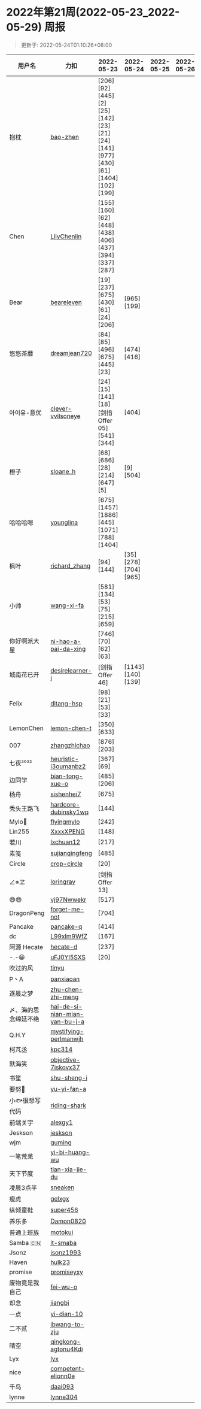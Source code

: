 
# 2022年第21周(2022-05-23_2022-05-29) 周报

> 更新于: 2022-05-24T01:10:26+08:00

| 用户名 | 力扣 |  2022-05-23|2022-05-24|2022-05-25|2022-05-26|2022-05-27|2022-05-28|2022-05-29  | 总计 | 排名 |
| ---- | ---- |    ---- | ---- | ---- | ---- | ---- | ---- | ----   | ---- | ---- |
|抱枕|[bao-zhen](https://leetcode.cn/u/bao-zhen/)|\[206]\[92]\[445]\[2]\[25]\[142]\[23]\[21]\[24]\[141]\[977]\[430]\[61]\[1404]\[102]\[199]|||||||16|1|
|Chen|[LilyChenlin](https://leetcode.cn/u/LilyChenlin/)|\[155]\[160]\[62]\[448]\[438]\[406]\[437]\[394]\[337]\[287]|||||||10|2|
|Bear|[beareleven](https://leetcode.cn/u/beareleven/)|\[19]\[237]\[675]\[430]\[61]\[24]\[206]|\[965]\[199]||||||9|3|
|悠悠茶蘼|[dreamjean720](https://leetcode.cn/u/dreamjean720/)|\[84]\[85]\[496]\[675]\[445]\[23]|\[474]\[416]||||||8|4|
|아이유-意优|[clever-vvilsoneye](https://leetcode.cn/u/clever-vvilsoneye/)|\[24]\[15]\[141]\[18]\[剑指 Offer 05]\[541]\[344]|\[404]||||||8|4|
|橙子|[sloane_h](https://leetcode.cn/u/sloane_h/)|\[68]\[686]\[28]\[214]\[647]\[5]|\[9]\[504]||||||8|4|
|哈哈哈嗯|[younglina](https://leetcode.cn/u/younglina/)|\[675]\[1457]\[1886]\[445]\[1071]\[788]\[1404]|||||||7|5|
|枫叶|[richard_zhang](https://leetcode.cn/u/richard_zhang/)|\[94]\[144]|\[35]\[278]\[704]\[965]||||||6|6|
|小帅|[wang-xi-fa](https://leetcode.cn/u/wang-xi-fa/)|\[581]\[134]\[53]\[75]\[215]\[659]|||||||6|6|
|你好啊派大星|[ni-hao-a-pai-da-xing](https://leetcode.cn/u/ni-hao-a-pai-da-xing/)|\[746]\[70]\[62]\[63]|||||||4|7|
|城南花已开|[desirelearner-i](https://leetcode.cn/u/desirelearner-i/)|\[剑指 Offer 46]|\[1143]\[140]\[139]||||||4|7|
|Felix|[ditang-hsp](https://leetcode.cn/u/ditang-hsp/)|\[98]\[21]\[53]\[33]|||||||4|7|
|LemonChen|[lemon-chen-t](https://leetcode.cn/u/lemon-chen-t/)|\[350]\[633]|||||||2|8|
|007|[zhangzhichao](https://leetcode.cn/u/zhangzhichao/)|\[876]\[203]|||||||2|8|
|七夜²⁰²²|[heuristic-i3oumanbz2](https://leetcode.cn/u/heuristic-i3oumanbz2/)|\[367]\[69]|||||||2|8|
|边同学|[bian-tong-xue-o](https://leetcode.cn/u/bian-tong-xue-o/)|\[485]\[206]|||||||2|8|
|杨舟|[sishenhei7](https://leetcode.cn/u/sishenhei7/)|\[675]|||||||1|9|
|秃头王路飞|[hardcore-dubinsky1wp](https://leetcode.cn/u/hardcore-dubinsky1wp/)|\[144]|||||||1|9|
|Mylo🐘|[flyingmylo](https://leetcode.cn/u/flyingmylo/)|\[242]|||||||1|9|
|Lin255|[XxxxXPENG](https://leetcode.cn/u/XxxxXPENG/)|\[148]|||||||1|9|
|若川|[lxchuan12](https://leetcode.cn/u/lxchuan12/)|\[217]|||||||1|9|
|素笺|[sujianqingfeng](https://leetcode.cn/u/sujianqingfeng/)|\[485]|||||||1|9|
|Circle|[crop-circle](https://leetcode.cn/u/crop-circle/)|\[20]|||||||1|9|
|∠※ヱ|[loringray](https://leetcode.cn/u/loringray/)|\[剑指 Offer 13]|||||||1|9|
|😄😄|[vj97Nwwekr](https://leetcode.cn/u/vj97Nwwekr/)|\[517]|||||||1|9|
|DragonPeng|[forget-me-not](https://leetcode.cn/u/forget-me-not/)|\[704]|||||||1|9|
|Pancake|[pancake-q](https://leetcode.cn/u/pancake-q/)|\[414]|||||||1|9|
|dc|[L99xlm9WfZ](https://leetcode.cn/u/L99xlm9WfZ/)|\[167]|||||||1|9|
|阿源 Hecate|[hecate-d](https://leetcode.cn/u/hecate-d/)|\[237]|||||||1|9|
|-.-😁|[uFJ0Yl5SXS](https://leetcode.cn/u/uFJ0Yl5SXS/)|\[20]|||||||1|9|
|吹过的风|[tinyu](https://leetcode.cn/u/tinyu/)||||||||0|10|
|P丶A|[panxiaoan](https://leetcode.cn/u/panxiaoan/)||||||||0|10|
|逐晨之梦|[zhu-chen-zhi-meng](https://leetcode.cn/u/zhu-chen-zhi-meng/)||||||||0|10|
|〆、海的思念绵延不绝|[hai-de-si-nian-mian-yan-bu-j-a](https://leetcode.cn/u/hai-de-si-nian-mian-yan-bu-j-a/)||||||||0|10|
|Q.H.Y|[mystifying-perlmanwjh](https://leetcode.cn/u/mystifying-perlmanwjh/)||||||||0|10|
|柯芃丞|[kpc314](https://leetcode.cn/u/kpc314/)||||||||0|10|
|默海笑|[objective-7iskovx37](https://leetcode.cn/u/objective-7iskovx37/)||||||||0|10|
|书笙|[shu-sheng-i](https://leetcode.cn/u/shu-sheng-i/)||||||||0|10|
|要努🌰|[yu-yi-fan-a](https://leetcode.cn/u/yu-yi-fan-a/)||||||||0|10|
|小🐟很想写代码|[riding-shark](https://leetcode.cn/u/riding-shark/)||||||||0|10|
|前端关宇|[alexgy1](https://leetcode.com/u/alexgy1/)||||||||0|10|
|Jeskson|[jeskson](https://leetcode.cn/u/jeskson/)||||||||0|10|
|wjm|[guming](https://leetcode.cn/u/guming/)||||||||0|10|
|一笔荒芜|[yi-bi-huang-wu](https://leetcode.cn/u/yi-bi-huang-wu/)||||||||0|10|
|天下节度|[tian-xia-jie-du](https://leetcode.cn/u/tian-xia-jie-du/)||||||||0|10|
|凌晨3点半|[sneaken](https://leetcode.cn/u/sneaken/)||||||||0|10|
|瘦虎|[gelxgx](https://leetcode.cn/u/gelxgx/)||||||||0|10|
|纵倾童鞋|[super456](https://leetcode.cn/u/super456/)||||||||0|10|
|养乐多|[Damon0820](https://leetcode.com/u/Damon0820/)||||||||0|10|
|普通上班族|[motokui](https://leetcode.cn/u/motokui/)||||||||0|10|
|Samba 🇨🇳|[it-smaba](https://leetcode.cn/u/it-smaba/)||||||||0|10|
|Jsonz|[jsonz1993](https://leetcode.cn/u/jsonz1993/)||||||||0|10|
|Haven|[hulk23](https://leetcode.cn/u/hulk23/)||||||||0|10|
|promise|[promiseyxy](https://leetcode.cn/u/promiseyxy/)||||||||0|10|
|废物竟是我自己|[fei-wu-o](https://leetcode.cn/u/fei-wu-o/)||||||||0|10|
|却念|[jiangbj](https://leetcode.cn/u/jiangbj/)||||||||0|10|
|一点|[yi-dian-10](https://leetcode.cn/u/yi-dian-10/)||||||||0|10|
|二不贰|[jbwang-to-zju](https://leetcode.cn/u/jbwang-to-zju/)||||||||0|10|
|晴空|[qingkong-agtonu4Kdi](https://leetcode.cn/u/qingkong-agtonu4Kdi/)||||||||0|10|
|Lyx|[lyx](https://leetcode.cn/u/lyx/)||||||||0|10|
|nice|[competent-elionn0e](https://leetcode.cn/u/competent-elionn0e/)||||||||0|10|
|千鸟|[daai093](https://leetcode.cn/u/daai093/)||||||||0|10|
|lynne|[lynne304](https://leetcode.cn/u/lynne304/)||||||||0|10|
    